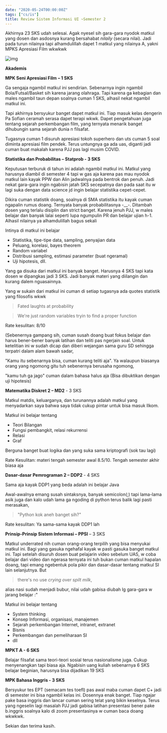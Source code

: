 ```yaml
---
date: "2020-05-24T00:00:00Z"
tags: ["cs/is"]
title: Review Sistem Informasi UI ~Semester 2
---
```


Akhirnya 23 SKS udah selesai. Agak nyesel sih gara-gara nyodok matkul yang dosen dan asdosnya kurang bersahabat *nilaily* (secara nilai). Jadi pada turun nilainya tapi alhamdulillah dapet 1 matkul yang nilainya A, yakni MPKS Apresiasi Film wkwkwk

![img](https://catatankemalasan.files.wordpress.com/2020/08/screenshot-82-1.png?w=227)

**Akademis**

**MPK Seni Apresiasi Film** **– 1 SKS**

Ga sengaja ngambil matkul ini sendirian. Sebenarnya ingin ngambil Bola/Futsal/Basket sih karena jarang olahraga. Tapi karena ga kebagian dan males ngambil taun depan soalnya cuman 1 SKS, alhasil nekat ngambil matkul ini.

Tapi akhirnya bersyukur banget dapet matkul ini. Tiap masuk kelas dengerin Pa Sofian ceramah serasa dapet terapi wkwk. Dapet pengetahuan juga tentang sejarah perkembangan film, yang ternyata menarik banget dihubungin sama sejarah dunia n filsafat.

Tugasnya cuman 1 disuruh apresiasi tokoh superhero dan uts cuman 5 soal diminta apresiasi film pendek. Terus untungnya ga ada uas, diganti jadi cuman buat makalah karena PJJ pas lagi musim COVID.



**Statistika dan Probabilitas – Statprob - 3 SKS**

Keputusan terburuk di tahun ini adalah ngambil matkul ini. Matkul yang harusnya diambil di semester 4 tapi w gas aja karena pas mau nyodok matkul lain kayak PPW dan Alin jadwalnya pada bentrok dan penuh. Jadi nekat gara-gara ingin ngabisin jatah SKS secepatnya dan pada saat itu w lagi suka dengan data science jd ingin belajar statistika cepet-cepet. 

Dikira cuman statistik doang, soalnya di SMA statistika itu kayak cuman ngapalin rumus doang. Ternyata banyak probabilitasnya -__-. Ditambah dosen yang terlalu disiplin dan strict banget. Karena jenuh PJJ, w males belajar dan banyak lalai seperti lupa ngumpulin PR dan belajar ujian h-1. Alhasil nilainya ya alhamdulillah bagus sekali

Intinya di matkul ini belajar

- Statistika, tipe-tipe data, sampling, penyajian data
- Peluang, korelasi, bayes theorem
- Random variabel
- Distribusi sampling, estimasi parameter (buat ngeramal)
- Uji hipotesis, dll.

Yang ga disuka dari matkul ini banyak banget. Harusnya 4 SKS tapi kata dosen w dipangkas jadi 3 SKS. Jadi banyak materi yang diilangin dan kurang dalem nguasainnya.

Yang w sukain dari matkul ini cuman di setiap tugasnya ada quotes statistik yang filosofis wkwk

> Fated laughts at probability

> We're just random variables tryin to find a proper function

Rate kesulitan: 8/10

(Sebenernya gampang sih, cuman susah doang buat fokus belajar dan harus bener-bener banyak latihan dan teliti pas ngerjain soal. Untuk ketelitian ini w sudah dicap dan diberi wejangan sama guru SD sehingga terpatri dalam alam bawah sadar, 

"Kamu itu sebenarnya bisa, cuman kurang teliti aja". Ya walaupun biasanya orang yang ngomong gitu tuh sebenernya berusaha ngomong,

"kamu tuh ga jago" cuman dalam bahasa halus aja (Bisa dibuktikan dengan uji hipotesis)



**Matematika Diskret 2 – MD2** - 3 SKS

Matkul matdis, keluarganya, dan turunannya adalah matkul yang menyadarkan saya bahwa saya tidak cukup pintar untuk bisa masuk Ilkom.

Matkul ini belajar tentang

- Teori Bilangan
- Fungsi pembangkit, relasi rekurrensi
- Relasi
- Graf

Berguna banget buat logika dan yang suka sama kriptografi (sok tau lagi)

Rate Kesulitan: materi tengah semester awal 8.5/10. Tengah semester akhir biasa aja



**Dasar-dasar Pemrograman 2 – DDP2** - 4 SKS

Sama aja kayak DDP1 yang beda adalah ini belajar Java

Awal-awalnya emang susah sintaksnya, banyak semicolon(;) tapi lama-lama asik juga dan kalo udah lama ga ngoding di python terus balik lagi pasti merasakan,

> "Python kok aneh banget sih?"

Rate kesulitan: Ya sama-sama kayak DDP1 lah



**Prinsip-Prinsip Sistem Informasi – PPSI** – 3 SKS

Matkul underrated nih cuman orang-orang terpilih yang bisa menyukai matkul ini. Bagi yang gasuka ngehafal kayak w pasti gasuka banget matkul ini. Tapi setelah disuruh dosen buat pelajarin video sebelum UAS, w coba belajar dari video dan ngerasa ternyata ini tuh bukan cuman matkul hapalan doang, tapi emang ngebentuk pola pikir dan dasar-dasar tentang matkul SI lain selanjutnya. But

> there's no use *crying over spilt milk*, 

alias nasi sudah menjadi bubur, nilai udah gabisa diubah lg gara-gara w jarang belajar :"

Matkul ini belajar tentang

- System thinking
- Konsep Informasi, organisasi, manajemen
- Sejarah perkembangan Internet, intranet, extranet
- Bisnis
- Perkembangan dan pemeliharaan SI
- dll



**MPKT A - 6 SKS**

Belajar filsafat sama teori-teori sosial terus nasionalisme juga. Cukup menyenangkan tapi biasa aja. Ngabisin uang kuliah sebenarnya 6 SKS belajar beginian, harusnya bisa dijadikan 19 SKS



**MPK Bahasa Inggris - 3 SKS**

Bersyukur tes EPT (semacam tes toefl) pas awal maba cuman dapet C+ jadi di semester ini bisa ngambil kelas ini. Dosennya enak banget. Tiap ngajar pake basa inggris dan lancar cuman sering telat yang bikin keselnya. Terus yang ngeselin lagi masalah PJJ jadi gabisa latihan presentasi bener pake b.inggris soalnya kalo di zoom presentasinya w cuman baca doang wkwkwk.



Sekian dan terima kasih.